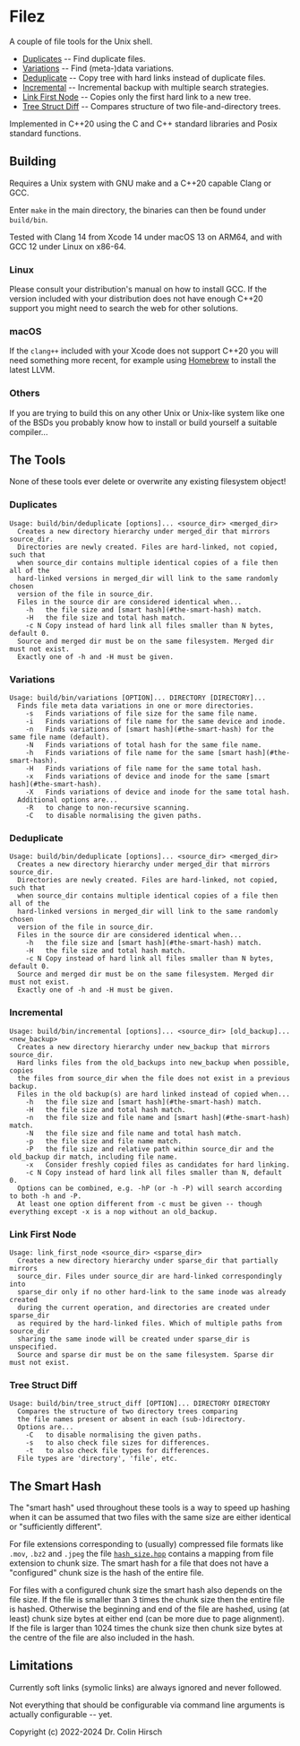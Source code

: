 # Filez

A couple of file tools for the Unix shell.

 * [Duplicates](#duplicates) -- Find duplicate files.
 * [Variations](#variations) -- Find (meta-)data variations.
 * [Deduplicate](#deduplicate) -- Copy tree with hard links instead of duplicate files.
 * [Incremental](#incremental) -- Incremental backup with multiple search strategies.
 * [Link First Node](#link-first-node) -- Copies only the first hard link to a new tree.
 * [Tree Struct Diff](#tree-struct-diff) -- Compares structure of two file-and-directory trees.

Implemented in C++20 using the C and C++ standard libraries and Posix standard functions.

## Building

Requires a Unix system with GNU make and a C++20 capable Clang or GCC.

Enter `make` in the main directory, the binaries can then be found under `build/bin`.

Tested with Clang 14 from Xcode 14 under macOS 13 on ARM64, and with GCC 12 under Linux on x86-64.

### Linux

Please consult your distribution's manual on how to install GCC.
If the version included with your distribution does not have enough C++20 support you might need to search the web for other solutions.

### macOS

If the `clang++` included with your Xcode does not support C++20 you will need something more recent, for example using [Homebrew](https://brew.sh) to install the latest LLVM.

### Others

If you are trying to build this on any other Unix or Unix-like system like one of the BSDs you probably know how to install or build yourself a suitable compiler...

## The Tools

None of these tools ever delete or overwrite any existing filesystem object!

### Duplicates

```
Usage: build/bin/deduplicate [options]... <source_dir> <merged_dir>
  Creates a new directory hierarchy under merged_dir that mirrors source_dir.
  Directories are newly created. Files are hard-linked, not copied, such that
  when source_dir contains multiple identical copies of a file then all of the
  hard-linked versions in merged_dir will link to the same randomly chosen
  version of the file in source_dir.
  Files in the source dir are considered identical when...
    -h   the file size and [smart hash](#the-smart-hash) match.
    -H   the file size and total hash match.
    -c N Copy instead of hard link all files smaller than N bytes, default 0.
  Source and merged dir must be on the same filesystem. Merged dir must not exist.
  Exactly one of -h and -H must be given.
```

### Variations

```
Usage: build/bin/variations [OPTION]... DIRECTORY [DIRECTORY]...
  Finds file meta data variations in one or more directories.
    -s   Finds variations of file size for the same file name.
    -i   Finds variations of file name for the same device and inode.
    -n   Finds variations of [smart hash](#the-smart-hash) for the same file name (default).
    -N   Finds variations of total hash for the same file name.
    -h   Finds variations of file name for the same [smart hash](#the-smart-hash).
    -H   Finds variations of file name for the same total hash.
    -x   Finds variations of device and inode for the same [smart hash](#the-smart-hash).
    -X   Finds variations of device and inode for the same total hash.
  Additional options are...
    -R   to change to non-recursive scanning.
    -C   to disable normalising the given paths.
```

### Deduplicate

```
Usage: build/bin/deduplicate [options]... <source_dir> <merged_dir>
  Creates a new directory hierarchy under merged_dir that mirrors source_dir.
  Directories are newly created. Files are hard-linked, not copied, such that
  when source_dir contains multiple identical copies of a file then all of the
  hard-linked versions in merged_dir will link to the same randomly chosen
  version of the file in source_dir.
  Files in the source dir are considered identical when...
    -h   the file size and [smart hash](#the-smart-hash) match.
    -H   the file size and total hash match.
    -c N Copy instead of hard link all files smaller than N bytes, default 0.
  Source and merged dir must be on the same filesystem. Merged dir must not exist.
  Exactly one of -h and -H must be given.
```

### Incremental

```
Usage: build/bin/incremental [options]... <source_dir> [old_backup]... <new_backup>
  Creates a new directory hierarchy under new_backup that mirrors source_dir.
  Hard links files from the old_backups into new_backup when possible, copies
  the files from source_dir when the file does not exist in a previous backup.
  Files in the old backup(s) are hard linked instead of copied when...
    -h   the file size and [smart hash](#the-smart-hash) match.
    -H   the file size and total hash match.
    -n   the file size and file name and [smart hash](#the-smart-hash) match.
    -N   the file size and file name and total hash match.
    -p   the file size and file name match.
    -P   the file size and relative path within source_dir and the old_backup dir match, including file name.
    -x   Consider freshly copied files as candidates for hard linking.
    -c N Copy instead of hard link all files smaller than N, default 0.
  Options can be combined, e.g. -hP (or -h -P) will search according to both -h and -P.
  At least one option different from -c must be given -- though everything except -x is a nop without an old_backup.
```

### Link First Node

```
Usage: link_first_node <source_dir> <sparse_dir>
  Creates a new directory hierarchy under sparse_dir that partially mirrors
  source_dir. Files under source_dir are hard-linked correspondingly into
  sparse_dir only if no other hard-link to the same inode was already created
  during the current operation, and directories are created under sparse_dir
  as required by the hard-linked files. Which of multiple paths from source_dir
  sharing the same inode will be created under sparse_dir is unspecified.
  Source and sparse dir must be on the same filesystem. Sparse dir must not exist.
```

### Tree Struct Diff

```
Usage: build/bin/tree_struct_diff [OPTION]... DIRECTORY DIRECTORY
  Compares the structure of two directory trees comparing
  the file names present or absent in each (sub-)directory.
  Options are...
    -C   to disable normalising the given paths.
    -s   to also check file sizes for differences.
    -t   to also check file types for differences.
  File types are 'directory', 'file', etc.
```

## The Smart Hash

The "smart hash" used throughout these tools is a way to speed up hashing when it can be assumed that two files with the same size are either identical or "sufficiently different".

For file extensions corresponding to (usually) compressed file formats like `.mov`, `.bz2` and `.jpeg` the file [`hash_size.hpp`](https://github.com/ColinH/Filez/blob/main/src/hash_size.hpp) contains a mapping from file extension to chunk size.
The smart hash for a file that does not have a "configured" chunk size is the hash of the entire file.

For files with a configured chunk size the smart hash also depends on the file size.
If the file is smaller than 3 times the chunk size then the entire file is hashed.
Otherwise the beginning and end of the file are hashed, using (at least) chunk size bytes at either end (can be more due to page alignment).
If the file is larger than 1024 times the chunk size then chunk size bytes at the centre of the file are also included in the hash.

## Limitations

Currently soft links (symolic links) are always ignored and never followed.

Not everything that should be configurable via command line arguments is actually configurable -- yet.

Copyright (c) 2022-2024 Dr. Colin Hirsch
